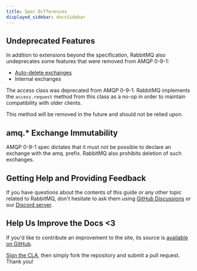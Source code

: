 ```yaml
---
title: Spec Differences
displayed_sidebar: docsSidebar
---
```


## Undeprecated Features

In addition to extensions beyond the specification, RabbitMQ also undeprecates some features that were removed from AMQP 0-9-1:

  * [Auto-delete exchanges](https://www.rabbitmq.com/docs/exchanges#auto-deletion)
  * Internal exchanges

The access class was deprecated from AMQP 0-9-1. RabbitMQ implements the
`access.request` method from this class as a no-op in order to maintain compatibility with older clients.

This method will be removed in the future and should not be relied upon.

## amq.* Exchange Immutability

AMQP 0-9-1 spec dictates that it must not be possible to declare an exchange with the <span class="code">amq.</span> prefix. RabbitMQ also prohibits deletion of such exchanges.

## Getting Help and Providing Feedback

If you have questions about the contents of this guide or any other topic related to RabbitMQ, don't hesitate to ask them using
[GitHub Discussions](https://github.com/rabbitmq/rabbitmq-server/discussions) or our
[Discord server](https://www.rabbitmq.com/discord).


## Help Us Improve the Docs &lt;3

If you'd like to contribute an improvement to the site, its source is [available on GitHub](https://github.com/rabbitmq/rabbitmq-website).

[Sign the CLA](https://github.com/rabbitmq/cla), then simply fork the repository and submit a pull request. Thank you!
